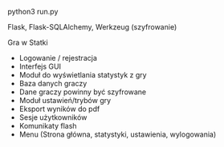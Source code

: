 python3 run.py

Flask, Flask-SQLAlchemy, Werkzeug (szyfrowanie)

Gra w Statki
- Logowanie / rejestracja
- Interfejs GUI
- Moduł do wyświetlania statystyk z gry
- Baza danych graczy
- Dane graczy powinny być szyfrowane
- Moduł ustawień/trybów gry
- Eksport wyników do pdf
- Sesje użytkowników
- Komunikaty flash
- Menu (Strona główna, statystyki, ustawienia, wylogowania)
